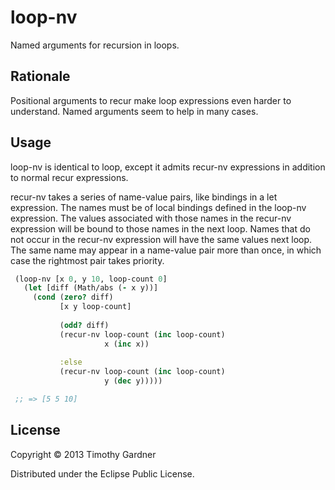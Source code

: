 # loop-nv

Named arguments for recursion in loops.

## Rationale

Positional arguments to recur make loop expressions even harder to understand.
Named arguments seem to help in many cases.

## Usage

loop-nv is identical to loop, except it admits recur-nv expressions in addition
to normal recur expressions. 
 
recur-nv takes a series of name-value pairs, like bindings in a let
expression. The names must be of local bindings defined in the loop-nv
expression. The values associated with those names in the recur-nv 
expression will be bound to those names in the next loop. Names that 
do not occur in the recur-nv expression will have the same values
next loop. The same name may appear in a name-value pair more than
once, in which case the rightmost pair takes priority.

```clojure
 (loop-nv [x 0, y 10, loop-count 0]
   (let [diff (Math/abs (- x y))]
     (cond (zero? diff)
           [x y loop-count]
		       
           (odd? diff)
           (recur-nv loop-count (inc loop-count)
                     x (inc x))
		       
           :else
           (recur-nv loop-count (inc loop-count) 
                     y (dec y)))))

 ;; => [5 5 10]
```

## License

Copyright © 2013 Timothy Gardner

Distributed under the Eclipse Public License.
